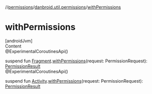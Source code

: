 //[permissions](../index.md)/[danbroid.util.permissions](index.md)/[withPermissions](with-permissions.md)



# withPermissions  
[androidJvm]  
Content  
@ExperimentalCoroutinesApi()  
  
suspend fun [Fragment](https://developer.android.com/reference/kotlin/androidx/fragment/app/Fragment.html).[withPermissions](with-permissions.md)(request: PermissionRequest): [PermissionResult](-permission-result/index.md)  
@ExperimentalCoroutinesApi()  
  
suspend fun [Activity](https://developer.android.com/reference/kotlin/android/app/Activity.html).[withPermissions](with-permissions.md)(request: PermissionRequest): [PermissionResult](-permission-result/index.md)  



